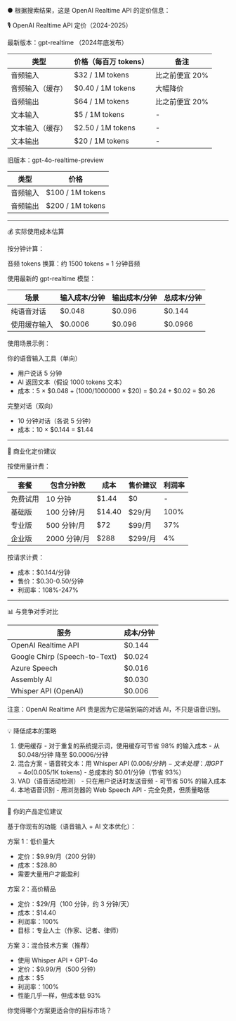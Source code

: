 
● 根据搜索结果，这是 OpenAI Realtime API 的定价信息：

  🎙️ OpenAI Realtime API 定价（2024-2025）

  最新版本：gpt-realtime （2024年底发布）

  | 类型       | 价格（每百万 tokens）    | 备注        |
  |----------|-------------------|-----------|
  | 音频输入     | $32 / 1M tokens   | 比之前便宜 20% |
  | 音频输入（缓存） | $0.40 / 1M tokens | 大幅降价      |
  | 音频输出     | $64 / 1M tokens   | 比之前便宜 20% |
  | 文本输入     | $5 / 1M tokens    | -         |
  | 文本输入（缓存） | $2.50 / 1M tokens | -         |
  | 文本输出     | $20 / 1M tokens   | -         |

  旧版本：gpt-4o-realtime-preview

  | 类型   | 价格               |
  |------|------------------|
  | 音频输入 | $100 / 1M tokens |
  | 音频输出 | $200 / 1M tokens |

  ---
  💰 实际使用成本估算

  按分钟计算：

  音频 tokens 换算：约 1500 tokens = 1 分钟音频

  使用最新的 gpt-realtime 模型：

  | 场景     | 输入成本/分钟 | 输出成本/分钟 | 总成本/分钟  |
  |--------|---------|---------|---------|
  | 纯语音对话  | $0.048  | $0.096  | $0.144  |
  | 使用缓存输入 | $0.0006 | $0.096  | $0.0966 |

  使用场景示例：

  你的语音输入工具（单向）
  - 用户说话 5 分钟
  - AI 返回文本（假设 1000 tokens 文本）
  - 成本：5 × $0.048 + (1000/1000000 × $20) = $0.24 + $0.02 = $0.26

  完整对话（双向）
  - 10 分钟对话（各说 5 分钟）
  - 成本：10 × $0.144 = $1.44

  ---
  🏢 商业化定价建议

  按使用量计费：

  | 套餐   | 包含分钟数     | 成本     | 售价建议   | 利润率  |
  |------|-----------|--------|--------|------|
  | 免费试用 | 10 分钟     | $1.44  | $0     | -    |
  | 基础版  | 100 分钟/月  | $14.40 | $29/月  | 100% |
  | 专业版  | 500 分钟/月  | $72    | $99/月  | 37%  |
  | 企业版  | 2000 分钟/月 | $288   | $299/月 | 4%   |

  按请求计费：

  - 成本：$0.144/分钟
  - 售价：$0.30-0.50/分钟
  - 利润率：108%-247%

  ---
  📊 与竞争对手对比

  | 服务                            | 成本/分钟  |
  |-------------------------------|--------|
  | OpenAI Realtime API           | $0.144 |
  | Google Chirp (Speech-to-Text) | $0.024 |
  | Azure Speech                  | $0.016 |
  | Assembly AI                   | $0.030 |
  | Whisper API (OpenAI)          | $0.006 |

  注意：OpenAI Realtime API 贵是因为它是端到端的对话 AI，不只是语音识别。

  ---
  💡 降低成本的策略

  1. 使用缓存
    - 对于重复的系统提示词，使用缓存可节省 98% 的输入成本
    - 从 $0.048/分钟 降至 $0.0006/分钟
  2. 混合方案
    - 语音转文本：用 Whisper API ($0.006/分钟)
    - 文本处理：用 GPT-4o ($0.005/1K tokens)
    - 总成本约 $0.01/分钟（节省 93%）
  3. VAD（语音活动检测）
    - 只在用户说话时发送音频
    - 可节省 50% 的输入成本
  4. 本地语音识别
    - 用浏览器的 Web Speech API
    - 完全免费，但质量略低

  ---
  🎯 你的产品定位建议

  基于你现有的功能（语音输入 + AI 文本优化）：

  方案 1：低价量大

  - 定价：$9.99/月（200 分钟）
  - 成本：$28.80
  - 需要大量用户才能盈利

  方案 2：高价精品

  - 定价：$29/月（100 分钟，约 3 分钟/天）
  - 成本：$14.40
  - 利润率：100%
  - 目标：专业人士（作家、记者、律师）

  方案 3：混合技术方案（推荐）

  - 使用 Whisper API + GPT-4o
  - 定价：$9.99/月（500 分钟）
  - 成本：$5
  - 利润率：100%
  - 性能几乎一样，但成本低 93%

  你觉得哪个方案更适合你的目标市场？